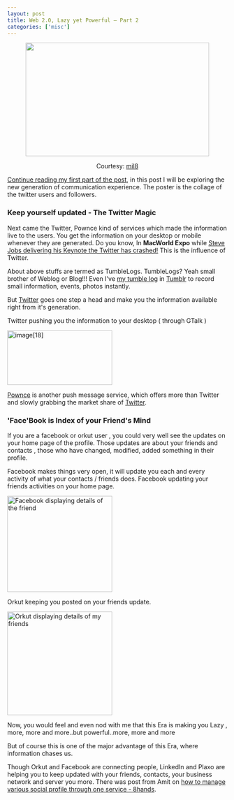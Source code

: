 ```yaml
---
layout: post
title: Web 2.0, Lazy yet Powerful – Part 2
categories: ['misc']
---
```

<p align="center"><img src="http://farm3.static.flickr.com/2334/2049761489_66ec8a40f3.jpg?v=0" alt="" width="420" height="260" /></p>
<p align="center">Courtesy: <a href="http://www.flickr.com/photos/mil8/2049761489/">mil8</a></p>
<a title="Web 2.0, Lazy yet Powerful" href="{{site.url}}/web-20-lazy-yet-powerful-part-1/">Continue reading my first part of the post</a>, in this post I will be exploring the new generation of communication experience. The poster is the collage of the twitter users and followers.

<!--more-->
<h3>Keep yourself updated - The Twitter Magic</h3>
Next came the Twitter, Pownce kind of services which made the information live to the users. You get the information on your desktop or mobile whenever they are generated. Do you know, In <strong>MacWorld Expo</strong> while <a href="http://mashable.com/2008/01/15/macworld-twitter-crash/">Steve Jobs delivering his Keynote the Twitter has crashed!</a> This is the influence of Twitter.

About above stuffs are termed as TumbleLogs. TumbleLogs? Yeah small brother of Weblog or Blog!!! Even I've <a href="http://maheshexp.tumblr.com/">my tumble log</a> in <a href="http://tumblr.com">Tumblr</a> to record small information, events, photos instantly.

But <a href="http://twitter.com/maheshexp" target="_blank">Twitter</a> goes one step a head and make you the information available right from it's generation.

Twitter pushing you the information to your desktop ( through GTalk )

<a href="../images/2008/03/image18.png"><img src="../images/2008/03/image18-thumb.png" border="0" alt="image[18]" width="240" height="125" /></a>

<a href="http://pownce.com/maheshexp">Pownce</a> is another push message service, which offers more than Twitter and slowly grabbing the market share of <a title="Twitter" href="http://twitter.com/maheshexp">Twitter</a>.
<h3>'Face'Book is Index of your <strong>Friend's </strong>Mind</h3>
If you are a facebook or orkut user , you could very well see the updates on your home page of the profile. Those updates are about your friends and contacts , those who have changed, modified, added something in their profile.

Facebook makes things very open, it will update you each and every activity of what your contacts / friends does. Facebook updating your friends activities on your home page.

<a rel="lightbox" href="../images/2008/03/image31.png"><img src="../images/2008/03/image3-thumb.png" border="0" alt="Facebook displaying details of the friend" width="240" height="220" /></a>

Orkut keeping you posted on your friends update.

<a rel="lightbox" href="../images/2008/03/image11.png"><img src="../images/2008/03/image11-thumb.png" border="0" alt="Orkut displaying details of my friends" width="240" height="237" /></a>

Now, you would feel and even nod with me that this Era is making you Lazy , more, more and more..but powerful..more, more and more

But of course this is one of the major advantage of this Era, where information chases us.

Though Orkut and Facebook are connecting people, LinkedIn and Plaxo are helping you to keep updated with your friends, contacts, your business network and server you more. There was post from Amit on <a href="http://www.labnol.org/software/download/check-flickr-twitter-facebook-automatically-with-8hands/2125/">how to manage various social profile through one service - 8hands</a>.
